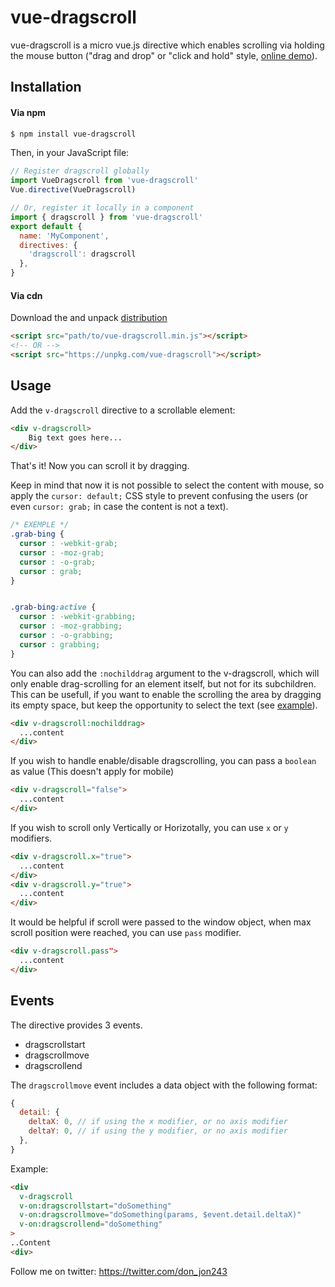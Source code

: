 # vue-dragscroll

vue-dragscroll is a micro vue.js directive which
enables scrolling via holding the mouse button ("drag and drop" or
"click and hold" style, [online
demo](https://donmbelembe.github.io/vue-dragscroll/)).

## Installation

#### Via npm

```sh
$ npm install vue-dragscroll
```

Then, in your JavaScript file:

```js
// Register dragscroll globally
import VueDragscroll from 'vue-dragscroll'
Vue.directive(VueDragscroll)

// Or, register it locally in a component
import { dragscroll } from 'vue-dragscroll'
export default {
  name: 'MyComponent',
  directives: {
    'dragscroll': dragscroll
  },
}
```

#### Via cdn

Download the and unpack
[distribution](https://github.com/donmbelembe/vue-dragscroll/releases)

```html
<script src="path/to/vue-dragscroll.min.js"></script>
<!-- OR -->
<script src="https://unpkg.com/vue-dragscroll"></script>
```

## Usage

Add the `v-dragscroll` directive to a scrollable element:

```html
<div v-dragscroll>
    Big text goes here...
</div>
```

That's it! Now you can scroll it by dragging.

Keep in mind that now it is not possible to select the content with
mouse, so apply the `cursor: default;` CSS style to prevent confusing
the users (or even `cursor: grab;` in case the content is not a text).
```css
/* EXEMPLE */
.grab-bing {
  cursor : -webkit-grab;
  cursor : -moz-grab;
  cursor : -o-grab;
  cursor : grab;
}


.grab-bing:active {
  cursor : -webkit-grabbing;
  cursor : -moz-grabbing;
  cursor : -o-grabbing;
  cursor : grabbing;
}
```

You can also add the `:nochilddrag` argument to the v-dragscroll,
which will only enable drag-scrolling for an element itself, but not
for its subchildren. This can be usefull, if you want to enable the
scrolling the area by dragging its empty space, but keep the
opportunity to select the text (see
[example](http://asvd.github.io/jailed/demos/web/process/)).
```html
<div v-dragscroll:nochilddrag>
  ...content
</div>
```

If you wish to handle enable/disable dragscrolling, you can pass a `boolean` as value (This doesn't apply for mobile)
```html
<div v-dragscroll="false">
  ...content
</div>
```

If you wish to scroll only Vertically or Horizotally, you can use `x` or `y` modifiers.
```html
<div v-dragscroll.x="true">
  ...content
</div>
<div v-dragscroll.y="true">
  ...content
</div>
```

It would be helpful if scroll were passed to the window object, when max scroll position were reached, you can use `pass` modifier.
```html
<div v-dragscroll.pass">
  ...content
</div>
```

## Events

The directive provides 3 events.

* dragscrollstart
* dragscrollmove
* dragscrollend

The `dragscrollmove` event includes a data object with the following format:

```js
{
  detail: {
    deltaX: 0, // if using the x modifier, or no axis modifier
    deltaY: 0, // if using the y modifier, or no axis modifier
  },
}
```

Example:

```html
<div
  v-dragscroll
  v-on:dragscrollstart="doSomething"
  v-on:dragscrollmove="doSomething(params, $event.detail.deltaX)"
  v-on:dragscrollend="doSomething"
>
..Content
<div>
```

Follow me on twitter: https://twitter.com/don_jon243
